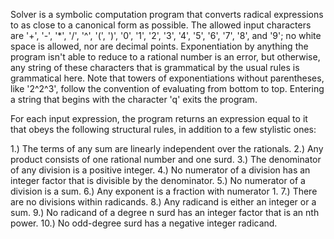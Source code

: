 Solver is a symbolic computation program that converts radical expressions to as close to a canonical form as possible. The allowed input characters are '+', '-', '\*', '/', '^', '(', ')', '0', '1', '2', '3', '4', '5', '6', '7', '8', and '9'; no white space is allowed, nor are decimal points. Exponentiation by anything the program isn't able to reduce to a rational number is an error, but otherwise, any string of these characters that is grammatical by the usual rules is grammatical here. Note that towers of exponentiations without parentheses, like '2^2^3', follow the convention of evaluating from bottom to top. Entering a string that begins with the character 'q' exits the program.

For each input expression, the program returns an expression equal to it that obeys the following structural rules, in addition to a few stylistic ones:

1.) The terms of any sum are linearly independent over the rationals.
2.) Any product consists of one rational number and one surd.
3.) The denominator of any division is a positive integer. 
4.) No numerator of a division has an integer factor that is divisible by the denominator.
5.) No numerator of a division is a sum. 
6.) Any exponent is a fraction with numerator 1.
7.) There are no divisions within radicands.
8.) Any radicand is either an integer or a sum.
9.) No radicand of a degree n surd has an integer factor that is an nth power.
10.) No odd-degree surd has a negative integer radicand.
